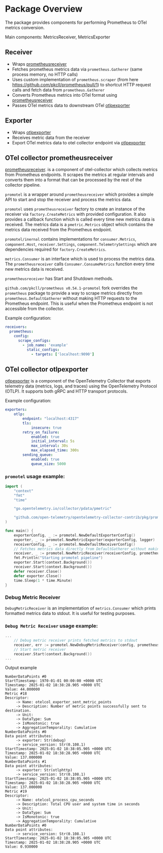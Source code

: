 # Package Overview
The package provides components for performing Prometheus to OTel metrics conversion. 

Main components: MetricsReceiver, MetricsExporter 

## Receiver
- Wraps [prometheusreceiver](github.com/open-telemetry/opentelemetry-collector-contrib/receiver/prometheusreceiver)
- Fetches prometheus metrics data via `prometheus.Gatherer` (same process memory, no HTTP calls)
- Uses custom implementation of `prometheus.scraper` (from here https://github.com/pkcll/prometheus/pull/1) to shortcut HTTP request calls and fetch data from `prometheus.Gatherer`
- Converts Prometheus metrics into OTel format using [prometheusreceiver](github.com/open-telemetry/opentelemetry-collector-contrib/receiver/prometheusreceiver)
- Passes OTel metrics data to downstream OTel [otlpexporter](go.opentelemetry.io/collector/exporter/otlpexporter)

## Exporter
- Wraps [otlpexporter](go.opentelemetry.io/collector/exporter/otlpexporter)
- Receives metric data from the receiver
- Export OTel metrics data to otel collector endpoint via [otlpexporter](go.opentelemetry.io/collector/exporter/otlpexporter)

## OTel collector prometheusreceiver

[prometheusreceiver](github.com/open-telemetry/opentelemetry-collector-contrib/receiver/prometheusreceiver). 
is a component of otel-collector which collects metrics from Prometheus endpoints. It scrapes the metrics at regular intervals and converts them into a format that can be processed by the rest of the collector pipeline.

`promotel` is a wrapper around `prometheusreceiver` which provides a simple API to start and stop the receiver and process the metrics data.

`promotel` uses `prometheusreceiver` factory to create an instance of the receiver via `factory.CreateMetrics` with provided configuration. It also provides a callback function which is called every time new metrics data is received. The metrics data is a `pmetric.Metrics` object which contains the metrics data received from the Prometheus endpoint.

`promotel/inernal` contains implementations for `consumer.Metrics`, `component.Host`, `receiver.Settings`, `component.TelemetrySettings` which are dependencies required for `factory.CreateMetrics`.

`metrics.Consumer` is an interface which is used to process the metrics data. The `prometheusreceiver` calls `Consumer.ConsumeMetrics` function every time new metrics data is received. 

`prometheusreceiver` has Start and Shutdown methods. 

`github.com/pkcll/prometheus v0.54.1-promotel` fork overrides the `prometheus` package to provide a way to scrape metrics directly from `prometheus.DefaultGatherer` without making HTTP requests to the Prometheus endpoint. This is useful when the Prometheus endpoint is not accessible from the collector.

Example configuration:


```yaml
receivers:
  prometheus:
    config:
      scrape_configs:
        - job_name: 'example'
          static_configs:
            - targets: ['localhost:9090']

```

## OTel collector otlpexporter

[otlpexporter](https://github.com/open-telemetry/opentelemetry-collector/tree/main/exporter/otlpexporter) is a component of the OpenTelemetry Collector that exports telemetry data (metrics, logs, and traces) using the OpenTelemetry Protocol (OTLP). It supports both gRPC and HTTP transport protocols.

Example configuration:

```yaml
exporters:
	otlp:
		endpoint: "localhost:4317"
		tls:
			insecure: true
		retry_on_failure:
			enabled: true
			initial_interval: 5s
			max_interval: 30s
			max_elapsed_time: 300s
		sending_queue:
			enabled: true
			queue_size: 5000
```

### `promotel` usage example:

```go
import (
	"context"
	"fmt"
	"time"

	"go.opentelemetry.io/collector/pdata/pmetric"

	"github.com/open-telemetry/opentelemetry-collector-contrib/pkg/promotel"
)

func main() {
	exporterConfig, _ := promotel.NewDefaultExporterConfig()
	exporter, _ := promotel.NewMetricExporter(exporterConfig, logger) 
	receiverConfig, _ := promotel.NewDefaultReceiverConfig()
    // Fetches metrics data directly from DefaultGatherer without making HTTP requests to 127.0.0.1:8888
	receiver, _ := promotel.NewMetricReceiver(receiverConfig, prometheus.DefaultGatherer, exporter.Consumer().ConsumeMetrics, logger)
	fmt.Println("Starting promotel pipeline")
	exporter.Start(context.Background())
	receiver.Start(context.Background())
	defer receiver.Close()
	defer exporter.Close()
	time.Sleep(1 * time.Minute)
}
```

### Debug Metric Receiver 

`DebugMetricReceiver` is an implementation of `metrics.Consumer` which prints formatted metrics data to stdout. It is useful for testing purposes.

### `Debug Metric Receiver` usage example:

```go
...
	// Debug metric receiver prints fetched metrics to stdout
	receiver, err := promotel.NewDebugMetricReceiver(config, prometheus.DefaultGatherer, logger)
	// Start metric receiver 
	receiver.Start(context.Background())
...
```

Output example

```
NumberDataPoints #0
StartTimestamp: 1970-01-01 00:00:00 +0000 UTC
Timestamp: 2025-01-02 18:38:28.905 +0000 UTC
Value: 44.000000
Metric #18
Descriptor:
     -> Name: otelcol_exporter_sent_metric_points
     -> Description: Number of metric points successfully sent to destination.
     -> Unit: 
     -> DataType: Sum
     -> IsMonotonic: true
     -> AggregationTemporality: Cumulative
NumberDataPoints #0
Data point attributes:
     -> exporter: Str(debug)
     -> service_version: Str(0.108.1)
StartTimestamp: 2025-01-02 18:38:05.905 +0000 UTC
Timestamp: 2025-01-02 18:38:28.905 +0000 UTC
Value: 137.000000
NumberDataPoints #1
Data point attributes:
     -> exporter: Str(otlphttp)
     -> service_version: Str(0.108.1)
StartTimestamp: 2025-01-02 18:38:05.905 +0000 UTC
Timestamp: 2025-01-02 18:38:28.905 +0000 UTC
Value: 137.000000
Metric #19
Descriptor:
     -> Name: otelcol_process_cpu_seconds
     -> Description: Total CPU user and system time in seconds
     -> Unit: 
     -> DataType: Sum
     -> IsMonotonic: true
     -> AggregationTemporality: Cumulative
NumberDataPoints #0
Data point attributes:
     -> service_version: Str(0.108.1)
StartTimestamp: 2025-01-02 18:38:05.905 +0000 UTC
Timestamp: 2025-01-02 18:38:28.905 +0000 UTC
Value: 0.930000
```